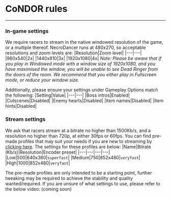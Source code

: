 # CoNDOR rules
---
### In-game settings
We require racers to stream in the native windowed resolution of the game, or a multiple thereof.  NecroDancer runs at 480x270, so acceptable resolutions and zoom levels are:
|Resolution|Zoom level|
|---|---|
|960x540|2x|
|1440x810|3x|
|1920x1080|4x|
*Note: Please be aware that if you play in Windowed mode with a window size of 1920x1080, and you have maximised the window, you will be unable to see Dead Ringer from the doors of the room.  We recommend that you either play in Fullscreen mode, or reduce your window size.*  

Additionally, please ensure your settings under Gameplay Options match the following:
|Setting|Value|
|---|---|
|Boss intros|Enabled|
|Cutscenes|Disabled|
|Enemy hearts|Disabled|
|Item names|Disabled|
|Item hints|Disabled|

### Stream settings
We ask that racers stream at a bitrate no higher than 1500Kb/s, and a resolution no higher than 720p, at either 30fps or 60fps.  You can find pre-made profiles that may suit your needs if you are new to streaming by [clicking here](https://condor.live/profiles).  The settings for these profiles are below:
|Name|Bitrate (Kb/s)|Resolution|Encoder preset|
|---|---|---|---|
|Low|500|640x360|`superfast`|
|Medium|750|852x480|`veryfast`|
|High|1000|852x480|`veryfast`|

The pre-made profiles are only intended to be a starting point, further tweaking may be required to achieve the stability and quality wanted/required.  If you are unsure of what settings to use, please refer to the below video: (coming soon)